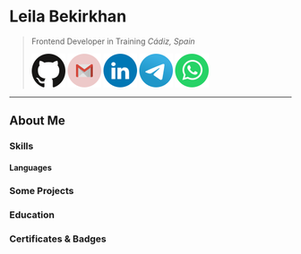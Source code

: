# Leila Bekirkhan
>Frontend Developer in Training
>*Cádiz, Spain*
>
> [![GitHub account](./src/img/social-icons/github.svg)](https://github.com/leila-bekirkhan/ "Go to GitHub") [![Email address](./src/img/social-icons/gmail.svg)](mailto:bekirkhan@gmail.com "Send an email") [![Linkedin account](./src/img/social-icons/linkedin.svg)](https://www.linkedin.com/in/leila-bekirkhan/ "Go to Linkedin") [![Telegram](./src/img/social-icons/telegram.svg)](https://t.me/l_bekirkhan/ "Send a message on Telegram") [![WhatsApp](./src/img/social-icons/whatsapp.svg)](https://wa.me/1234567890/ "Send a message on WhatsApp")
___
## About Me

### Skills

#### Languages

### Some Projects

### Education

### Certificates & Badges